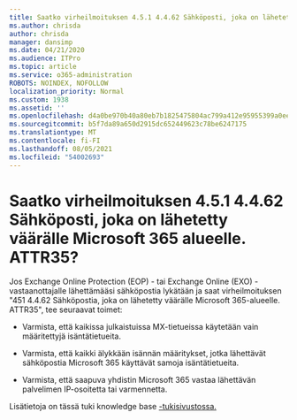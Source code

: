 ```yaml
---
title: Saatko virheilmoituksen 4.5.1 4.4.62 Sähköposti, joka on lähetetty väärälle Microsoft 365 alueelle. ATTR35?
ms.author: chrisda
author: chrisda
manager: dansimp
ms.date: 04/21/2020
ms.audience: ITPro
ms.topic: article
ms.service: o365-administration
ROBOTS: NOINDEX, NOFOLLOW
localization_priority: Normal
ms.custom: 1938
ms.assetid: ''
ms.openlocfilehash: d4a0be970b40a80eb7b1825475804ac799a412e95955399a0ee120ae0d2a12df
ms.sourcegitcommit: b5f7da89a650d2915dc652449623c78be6247175
ms.translationtype: MT
ms.contentlocale: fi-FI
ms.lasthandoff: 08/05/2021
ms.locfileid: "54002693"
---
```

# <a name="are-you-seeing-error-451-4462-mail-sent-to-the-wrong-microsoft-365-region-attr35"></a>Saatko virheilmoituksen 4.5.1 4.4.62 Sähköposti, joka on lähetetty väärälle Microsoft 365 alueelle. ATTR35?

Jos Exchange Online Protection (EOP) - tai Exchange Online (EXO) -vastaanottajalle lähettämääsi sähköpostia lykätään ja saat virheilmoituksen "451 4.4.62 Sähköpostia, joka on lähetetty väärälle Microsoft 365-alueelle. ATTR35", tee seuraavat toimet:

- Varmista, että kaikissa julkaistuissa MX-tietueissa käytetään vain määritettyjä isäntätietueita.

- Varmista, että kaikki älykkään isännän määritykset, jotka lähettävät sähköpostia Microsoft 365 käyttävät samoja isäntätietueita.

- Varmista, että saapuva yhdistin Microsoft 365 vastaa lähettävän palvelimen IP-osoitetta tai varmennetta.

Lisätietoja on tässä tuki knowledge base [-tukisivustossa.](https://support.microsoft.com/help/4057301/attr35-response-code-when-mail-is-sent-to-eop-exo)
